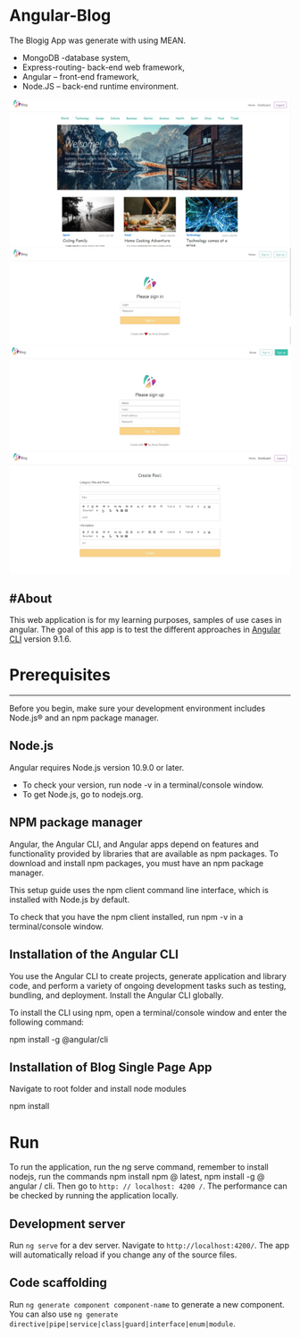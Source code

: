 # Angular-Blog

The Blogig App was generate with using MEAN.
- MongoDB -database system,
- Express-routing- back-end web framework,
- Angular – front-end framework,
- Node.JS – back-end runtime environment.

![alt text](https://github.com/sh-anna/Angular-Blog/blob/main/screenshots/screen1.JPG)
![alt text](https://github.com/sh-anna/Angular-Blog/blob/main/screenshots/screen3.JPG)
![alt text](https://github.com/sh-anna/Angular-Blog/blob/main/screenshots/screen4.JPG)
![alt text](https://github.com/sh-anna/Angular-Blog/blob/main/screenshots/screen2.JPG)

#About
----------
This web application is for my learning purposes, samples of use cases in angular. The goal of this app is to test the different approaches in [Angular CLI](https://github.com/angular/angular-cli) version 9.1.6.

# Prerequisites
----------------
Before you begin, make sure your development environment includes Node.js® and an npm package manager.

Node.js
----------
Angular requires Node.js version 10.9.0 or later.
- To check your version, run node -v in a terminal/console window.
- To get Node.js, go to nodejs.org.

NPM package manager
---------------------
Angular, the Angular CLI, and Angular apps depend on features and functionality provided by libraries that are available as npm packages. To download and install npm packages, you must have an npm package manager.

This setup guide uses the npm client command line interface, which is installed with Node.js by default.

To check that you have the npm client installed, run npm -v in a terminal/console window.

Installation of the Angular CLI
--------------------------------
You use the Angular CLI to create projects, generate application and library code, and perform a variety of ongoing development tasks such as testing, bundling, and deployment. Install the Angular CLI globally.

To install the CLI using npm, open a terminal/console window and enter the following command:

npm install -g @angular/cli

Installation of Blog Single Page App
--------------------------------------
Navigate to root folder and install node modules

npm install

# Run

To run the application, run the ng serve command, remember to install nodejs, run the commands npm install npm @ latest, npm install -g @ angular / cli. Then go to `http: // localhost: 4200 /`. The performance can be checked by running the application locally.

## Development server

Run `ng serve` for a dev server. Navigate to `http://localhost:4200/`. The app will automatically reload if you change any of the source files.

## Code scaffolding

Run `ng generate component component-name` to generate a new component. You can also use `ng generate directive|pipe|service|class|guard|interface|enum|module`.



